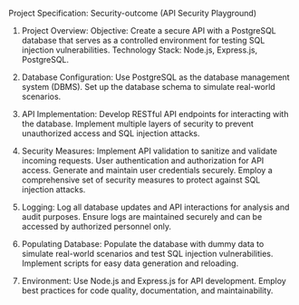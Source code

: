 Project Specification: Security-outcome (API Security Playground)

1. Project Overview:
 Objective: Create a secure API with a PostgreSQL database that serves as a controlled environment for testing SQL injection vulnerabilities.
 Technology Stack: Node.js, Express.js, PostgreSQL.

2. Database Configuration:
 Use PostgreSQL as the database management system (DBMS).
 Set up the database schema to simulate real-world scenarios.

3. API Implementation:
 Develop RESTful API endpoints for interacting with the database.
 Implement multiple layers of security to prevent unauthorized access and SQL injection attacks.

4. Security Measures:
 Implement API validation to sanitize and validate incoming requests.
 User authentication and authorization for API access.
 Generate and maintain user credentials securely.
 Employ a comprehensive set of security measures to protect against SQL injection attacks.

5. Logging:
 Log all database updates and API interactions for analysis and audit purposes.
 Ensure logs are maintained securely and can be accessed by authorized personnel only.

6. Populating Database:
 Populate the database with dummy data to simulate real-world scenarios and test SQL injection vulnerabilities.
 Implement scripts for easy data generation and reloading.

7. Environment:
 Use Node.js and Express.js for API development.
 Employ best practices for code quality, documentation, and maintainability.